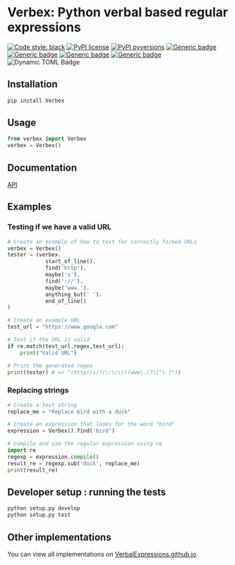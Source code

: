 Verbex: Python verbal based regular expressions
================================================

<!-- ![Build Status](https://github.com/rbroderi/Verbex/actions/workflows/main.yml/badge.svg?event=push) -->
[![Code style: black](https://img.shields.io/endpoint?url=https://raw.githubusercontent.com/astral-sh/ruff/main/assets/badge/v2.json)](https://github.com/astral-sh/ruff)
[![PyPI license](https://img.shields.io/pypi/l/verbex)](https://www.gnu.org/licenses/gpl-3.0.en.html)
[![PyPI pyversions](https://img.shields.io/pypi/pyversions/verbex)](https://pypi.python.org/pypi/ansicolortags/)
[![Generic badge](https://img.shields.io/badge/mypy-typed-purple.svg)](http://mypy-lang.org/)
[![Generic badge](https://img.shields.io/badge/beartype-runtime_typed-cyan.svg)](https://github.com/beartype/beartype)
[![Generic badge](https://img.shields.io/badge/bandit-checked-magenta.svg)](https://bandit.readthedocs.io/en/latest/)
[![Generic badge](https://img.shields.io/badge/uv-requirements-yellow.svg)](https://shields.io/)
![Dynamic TOML Badge](https://img.shields.io/badge/dynamic/toml?url=https%3A%2F%2Fraw.githubusercontent.com%2Frbroderi%2FVerbex%2Fmaster%2Fpyproject.toml&query=%24.project.version&label=Version)


## Installation
```bash
pip install Verbex
```
## Usage
```python
from verbex import Verbex
verbex = Verbex()
```

## Documentation
[API](https://rbroderi.github.io/Verbex/verbex/verbex.html)
## Examples

### Testing if we have a valid URL
```python
# Create an example of how to test for correctly formed URLs
verbex = Verbex()
tester = (verbex.
            start_of_line().
            find('http').
            maybe('s').
            find('://').
            maybe('www.').
            anything_but(' ').
            end_of_line()
)

# Create an example URL
test_url = "https://www.google.com"

# Test if the URL is valid
if re.match(test_url.regex,test_url):
    print("Valid URL")

# Print the generated regex
print(tester) # => ^(http)(s)?(\:\/\/)(www\.)?([^\ ]*)$
```
### Replacing strings
```python
# Create a test string
replace_me = "Replace bird with a duck"

# Create an expression that looks for the word "bird"
expression = Verbex().find('bird')

# Compile and use the regular expression using re
import re
regexp = expression.compile()
result_re = regexp.sub('duck', replace_me)
print(result_re)
```

## Developer setup : running the tests
```bash
python setup.py develop
python setup.py test
```
## Other implementations
You can view all implementations on [VerbalExpressions.github.io](http://VerbalExpressions.github.io)
